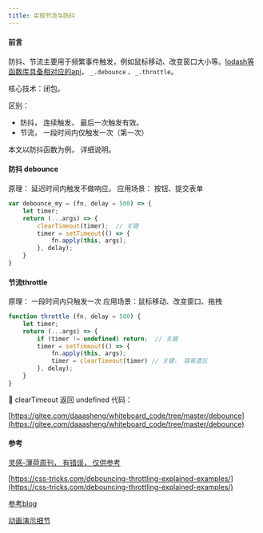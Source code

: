 ```yaml
---
title: 实现节流与防抖
---
```



#### 前言


防抖、节流主要用于频繁事件触发，例如鼠标移动、改变窗口大小等。[lodash等函数库具备相对应的api](https://lodash.com/docs/4.17.10#debounce)， `_.debounce` 、`_.throttle`。


核心技术：闭包。


区别：


- 防抖， 连续触发， 最后一次触发有效。
- 节流， 一段时间内仅触发一次（第一次）



本文以防抖函数为例， 详细说明。


#### 防抖 debounce


原理： 延迟时间内触发不做响应。
应用场景： 按钮、提交表单
```js
var debounce_my = (fn, delay = 500) => {
    let timer;
    return (...args) => {
        clearTimeout(timer);  // 关键
        timer = setTimeout(() => {
            fn.apply(this, args);
        }, delay);
    }
}
```


#### 节流throttle
原理： 一段时间内只触发一次
应用场景：鼠标移动、改变窗口、拖拽
```js
function throttle (fn, delay = 500) {
    let timer;
    return (...args) => {
        if (timer != undefined) return;  // 关键
        timer = setTimeout(() => {
            fn.apply(this, args);
            timer = clearTimeout(timer) // 关键， 容易遗忘
        }, delay);
    }
}
```
📢 clearTimeout 返回 undefined
代码：


[https://gitee.com/daaasheng/whiteboard_code/tree/master/debounce](https://gitee.com/daaasheng/whiteboard_code/tree/master/debounce)


#### 参考


[灵感-薄荷周刊， 有错误， 仅供参考](https://github.com/BooheeFE/weekly/issues/13)


[https://css-tricks.com/debouncing-throttling-explained-examples/](https://css-tricks.com/debouncing-throttling-explained-examples/)


[参考blog](https://github.com/lishengzxc/bblog/issues/7)


[动画演示细节](http://demo.nimius.net/debounce_throttle/)
